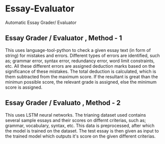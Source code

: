 # Essay-Evaluator
Automatic Essay Grader/ Evaluator

## Essay Grader / Evaluator , Method - 1 
This uses language-tool-python to check a given essay text (in form of string) for mistakes and errors. Different types of errors are identified, such as; grammar error, syntax error, redundancy error, word limit constraints, etc. All these different errors are assigned deduction marks based on the significance of these mistakes. The total deduction is calculated, which is them subtracted from the maximum score. If the resultant is great than the minimun possible score, the relevant grade is assigned, else the minimum score is assigned.

## Essay Grader / Evaluato , Method - 2
This uses LSTM neural networks. The trianing dataset used contains several sample essays and their scores on differnt criterias, such as; grammar, vocabulary, syntax, etc. This data is preprocessed, after which the model is trained on the dataset. The test essay is then given as input to the trained model which outputs it's score on the given different criterias. 
